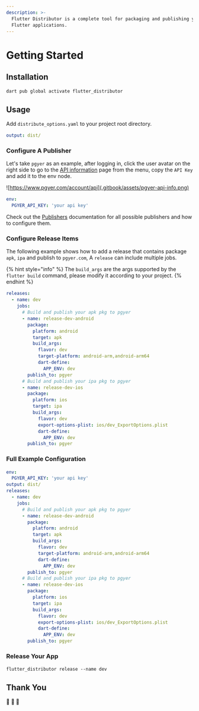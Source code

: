 ```yaml
---
description: >-
  Flutter Distributor is a complete tool for packaging and publishing your
  Flutter applications.
---
```


# Getting Started

## Installation

```
dart pub global activate flutter_distributor
```

## Usage

Add `distribute_options.yaml` to your project root directory.

```yaml
output: dist/
```

### Configure A Publisher

Let's take `pgyer` as an example, after logging in, click the user avatar on the right side to go to the [API information](https://www.pgyer.com/account/api) page from the menu, copy the `API Key` and add it to the env node.

![https://www.pgyer.com/account/api](.gitbook/assets/pgyer-api-info.png)

```yaml
env:
  PGYER_API_KEY: 'your api key'
```

Check out the [Publishers](configuration/publishers/) documentation for all possible publishers and how to configure them.

### Configure Release Items

The following example shows how to add a release that contains package `apk`, `ipa` and publish to `pgyer.com`, A `release` can include multiple jobs.

{% hint style="info" %}
The `build_args` are the args supported by the `flutter build` command, please modify it according to your project.
{% endhint %}

```yaml
releases:
  - name: dev
    jobs:
      # Build and publish your apk pkg to pgyer
      - name: release-dev-android
        package:
          platform: android
          target: apk
          build_args:
            flavor: dev
            target-platform: android-arm,android-arm64
            dart-define:
              APP_ENV: dev
        publish_to: pgyer
      # Build and publish your ipa pkg to pgyer
      - name: release-dev-ios
        package:
          platform: ios
          target: ipa
          build_args:
            flavor: dev
            export-options-plist: ios/dev_ExportOptions.plist
            dart-define:
              APP_ENV: dev
        publish_to: pgyer
```

### Full Example Configuration

```yaml
env:
  PGYER_API_KEY: 'your api key'
output: dist/
releases:
  - name: dev
    jobs:
      # Build and publish your apk pkg to pgyer
      - name: release-dev-android
        package:
          platform: android
          target: apk
          build_args:
            flavor: dev
            target-platform: android-arm,android-arm64
            dart-define:
              APP_ENV: dev
        publish_to: pgyer
      # Build and publish your ipa pkg to pgyer
      - name: release-dev-ios
        package:
          platform: ios
          target: ipa
          build_args:
            flavor: dev
            export-options-plist: ios/dev_ExportOptions.plist
            dart-define:
              APP_ENV: dev
        publish_to: pgyer
```

### Release Your App

```
flutter_distributor release --name dev
```

## Thank You

🎉 🎉 🎉
